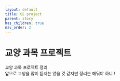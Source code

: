 ```yaml
---
layout: default
title: GE project
parent: story
has_children: true
nav_order: 2
---
```


# 교양 과목 프로젝트

교양 과목 프로젝트 정리<br>
앞으로 교양을 많이 듣지는 않을 것 같지만 정리는 해둬야 하니 !
